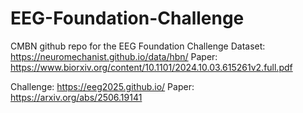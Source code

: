 # EEG-Foundation-Challenge
CMBN github repo for the EEG Foundation Challenge
Dataset: https://neuromechanist.github.io/data/hbn/
Paper: https://www.biorxiv.org/content/10.1101/2024.10.03.615261v2.full.pdf

Challenge: https://eeg2025.github.io/
Paper: https://arxiv.org/abs/2506.19141
